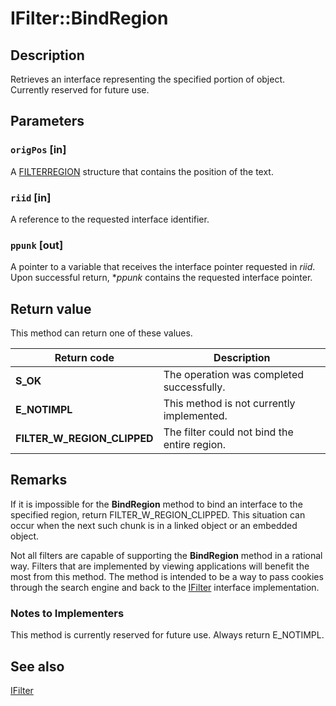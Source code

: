 # IFilter::BindRegion

## Description

Retrieves an interface representing the specified portion of object. Currently reserved for future use.

## Parameters

### `origPos` [in]

A [FILTERREGION](https://learn.microsoft.com/windows/desktop/api/filter/ns-filter-filterregion) structure that contains the position of the text.

### `riid` [in]

A reference to the requested interface identifier.

### `ppunk` [out]

A pointer to a variable that receives the interface pointer requested in *riid*. Upon successful return, **ppunk* contains the requested interface pointer.

## Return value

This method can return one of these values.

| Return code | Description |
| --- | --- |
| **S_OK** | The operation was completed successfully. |
| **E_NOTIMPL** | This method is not currently implemented. |
| **FILTER_W_REGION_CLIPPED** | The filter could not bind the entire region. |

## Remarks

If it is impossible for the **BindRegion** method to bind an interface to the specified region, return FILTER_W_REGION_CLIPPED. This situation can occur when the next such chunk is in a linked object or an embedded object.

Not all filters are capable of supporting the **BindRegion** method in a rational way. Filters that are implemented by viewing applications will benefit the most from this method. The method is intended to be a way to pass cookies through the search engine and back to the [IFilter](https://learn.microsoft.com/windows/desktop/api/filter/nn-filter-ifilter) interface implementation.

### Notes to Implementers

This method is currently reserved for future use. Always return E_NOTIMPL.

## See also

[IFilter](https://learn.microsoft.com/windows/desktop/api/filter/nn-filter-ifilter)